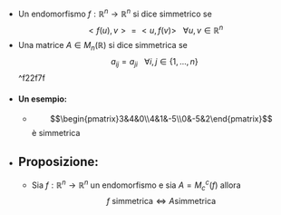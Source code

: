 - Un endomorfismo $f:\mathbb{R}^{n} \to \mathbb{R}^{n}$ si dice simmetrico se $$<f(u),v>=<u,f(v)>\ \ \ \forall u,v\in \mathbb{R}^{n}$$
- Una matrice $A\in M_{n}(\mathbb{R})$ si dice simmetrica se $$a_{ij}=a_{ji}\ \ \ \forall i,j\in\{1,...,n\}$$ ^f22f7f
- #### Un esempio:
	- $$\begin{pmatrix}3&4&0\\4&1&-5\\0&-5&2\end{pmatrix}$$è simmetrica 
- ## Proposizione:
	- Sia $f:\mathbb{R}^{n} \to \mathbb{R}^{n}$ un endomorfismo e sia $A=M_{c}^{c}(f)$ allora $$f \ \text{simmetrica}\iff A \text{simmetrica}$$ 
	 